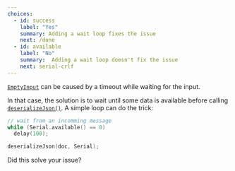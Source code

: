 ```yaml
---
choices:
  - id: success
    label: "Yes"
    summary: Adding a wait loop fixes the issue
    next: /done
  - id: available
    label: "No"
    summary:  Adding a wait loop doesn't fix the issue
    next: serial-crlf
---
```


[`EmptyInput`](/v6/api/misc/deserializationerror/#emptyinput) can be caused by a timeout while waiting for the input.

In that case, the solution is to wait until some data is available before calling [`deserializeJson()`](/v6/api/json/deserializejson/). A simple loop can do the trick:

```c++
// wait from an incomming message
while (Serial.available() == 0)
  delay(100);

deserializeJson(doc, Serial);
```

Did this solve your issue?
